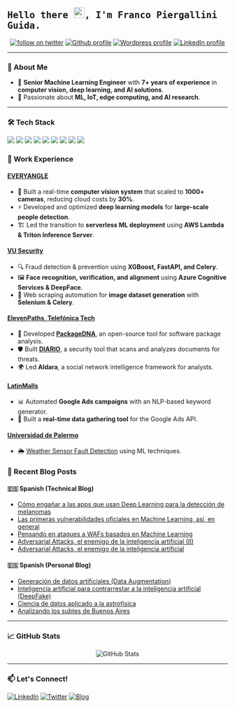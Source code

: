 ## <samp>Hello there <img src="https://media.giphy.com/media/hvRJCLFzcasrR4ia7z/giphy.gif" width="25px">, I'm Franco Piergallini Guida.</samp>

<p align="center">
  <a href="https://twitter.com/intent/user?screen_name=FrancoPierGuida" target="_blank"><img alt="follow on twitter" src="https://img.shields.io/twitter/follow/FrancoPierGuida?style=social"/></a>
  <a href="https://github.com/FranSPG" target="_blank"><img alt="Github profile" src="https://img.shields.io/github/followers/FranSPG?style=social"/></a>
  <a href="https://franspg.wordpress.com/" target="_blank"><img alt="Wordpress profile" src="https://img.shields.io/twitter/url?label=Blog&logo=wordpress&style=social&url=https%3A%2F%2Ffranspg.wordpress.com%2F"/></a>
  <a href="https://www.linkedin.com/in/franco-piergallini-guida-42456b63/" target="_blank"><img alt="LinkedIn profile" src="https://img.shields.io/twitter/url?label=Franco%20Piergallini%20Guida&logo=linkedin&style=social&url=https%3A%2F%2Fwww.linkedin.com%2Fin%2Ffranco-piergallini-guida-42456b63%2F"/></a>
</p>

---

### 🚀 About Me
- 🔬 **Senior Machine Learning Engineer** with **7+ years of experience** in **computer vision, deep learning, and AI solutions**.
- 🌱 Passionate about **ML, IoT, edge computing, and AI research**.

---

### 🛠 Tech Stack
<p>
  <img src="https://img.shields.io/badge/Python-3776AB?style=for-the-badge&logo=python&logoColor=white" />
  <img src="https://img.shields.io/badge/TensorFlow-FF6F00?style=for-the-badge&logo=tensorflow&logoColor=white" />
  <img src="https://img.shields.io/badge/PyTorch-EE4C2C?style=for-the-badge&logo=pytorch&logoColor=white" />
  <img src="https://img.shields.io/badge/FastAPI-009688?style=for-the-badge&logo=fastapi&logoColor=white" />
  <img src="https://img.shields.io/badge/XGBoost-008000?style=for-the-badge&logo=xgboost&logoColor=white" />
  <img src="https://img.shields.io/badge/AWS-232F3E?style=for-the-badge&logo=amazonaws&logoColor=white" />
  <img src="https://img.shields.io/badge/Scikit--Learn-F7931E?style=for-the-badge&logo=scikitlearn&logoColor=white" />
  <img src="https://img.shields.io/badge/Docker-2496ED?style=for-the-badge&logo=docker&logoColor=white" />
  <img src="https://img.shields.io/badge/NVIDIA-Triton-76B900?style=for-the-badge&logo=nvidia&logoColor=white" />
</p>


### 📌 Work Experience
#### **[EVERYANGLE](https://www.everyangle.ie/)**
- 🚀 Built a real-time **computer vision system** that scaled to **1000+ cameras**, reducing cloud costs by **30%**.
- ⚡ Developed and optimized **deep learning models** for **large-scale people detection**.
- 🏗️ Led the transition to **serverless ML deployment** using **AWS Lambda & Triton Inference Server**.

#### **[VU Security](https://www.vusecurity.com/en)**
- 🔍 Fraud detection & prevention using **XGBoost, FastAPI, and Celery**.
- 🖼️ **Face recognition, verification, and alignment** using **Azure Cognitive Services & DeepFace**.
- 🤖 Web scraping automation for **image dataset generation** with **Selenium & Celery**.

#### **[ElevenPaths, Telefónica Tech](https://cybersecuritycloud.telefonicatech.com)**
- 🔎 Developed [**PackageDNA**](https://github.com/Telefonica/packagedna), an open-source tool for software package analysis.
- 🛡️ Built [**DIARIO**](https://diario.elevenpaths.com/), a security tool that scans and analyzes documents for threats.
- 🌍 Led **Aldara**, a social network intelligence framework for analysts.

#### **[LatinMalls](https://latinmalls.com/es/)**
- 📊 Automated **Google Ads campaigns** with an NLP-based keyword generator.
- 📡 Built a **real-time data gathering tool** for the Google Ads API.

#### **[Universidad de Palermo](https://www.palermo.edu)**
- 🌦️ [Weather Sensor Fault Detection](https://ieeexplore.ieee.org/document/9505429) using ML techniques.


### 📖 Recent Blog Posts

#### :es: Spanish (Technical Blog)
- [Cómo engañar a las apps que usan Deep Learning para la detección de melanomas](https://empresas.blogthinkbig.com/como-enganar-apps-deep-learning-deteccion-melanomas/)
- [Las primeras vulnerabilidades oficiales en Machine Learning, así, en general](https://empresas.blogthinkbig.com/primeras-vulnerabilidades-oficiales-machine-learning-general/)
- [Pensando en ataques a WAFs basados en Machine Learning](https://empresas.blogthinkbig.com/pensando-ataques-wafs-basados-machine-learning/)
- [Adversarial Attacks, el enemigo de la inteligencia artificial (II)](https://empresas.blogthinkbig.com/adversarial-attacks-enemigo-inteligencia-artificial-2/)
- [Adversarial Attacks, el enemigo de la inteligencia artificial](https://empresas.blogthinkbig.com/adversarial-attacks-enemigo-inteligencia-artificial/)

#### :es: Spanish (Personal Blog)
- [Generación de datos artificiales (Data Augmentation)](https://franspg.wordpress.com/2020/01/27/generacion-de-datos-artificiales-data-augmentation/)
- [Inteligencia artificial para contrarrestar a la inteligencia artificial (DeepFake)](https://franspg.wordpress.com/2020/01/22/inteligencia-artificial-para-contrarrestar-a-la-inteligencia-artificial-deepfake/)
- [Ciencia de datos aplicado a la astrofísica](https://franspg.wordpress.com/2019/11/09/ciencia-de-datos-aplicado-a-la-astrofisica/)
- [Analizando los subtes de Buenos Aires](https://franspg.wordpress.com/2019/06/28/analizando-los-subtes-de-buenos-aires/)

---

### 📈 GitHub Stats
<p align="center">
  <img src="https://github-readme-stats.vercel.app/api?username=FranSPG&show_icons=true&theme=radical&count_private=true&hide=contribs" alt="GitHub Stats">
</p>

---

### 📫 Let's Connect!
[![LinkedIn](https://img.shields.io/badge/-LinkedIn-0077B5?style=flat-square&logo=linkedin&logoColor=white)](https://www.linkedin.com/in/franco-piergallini-guida-42456b63/)
[![Twitter](https://img.shields.io/badge/-Twitter-1DA1F2?style=flat-square&logo=twitter&logoColor=white)](https://twitter.com/FrancoPierGuida)
[![Blog](https://img.shields.io/badge/-Blog-FFA500?style=flat-square&logo=wordpress&logoColor=white)](https://franspg.wordpress.com/)

